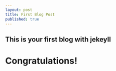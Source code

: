 ```yaml
---
layout: post
title: First Blog Post
published: true
---
```

## This is your first blog with jekeyll

# Congratulations!